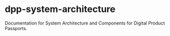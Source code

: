 # dpp-system-architecture
Documentation for System Architecture and Components for Digital Product Passports.
